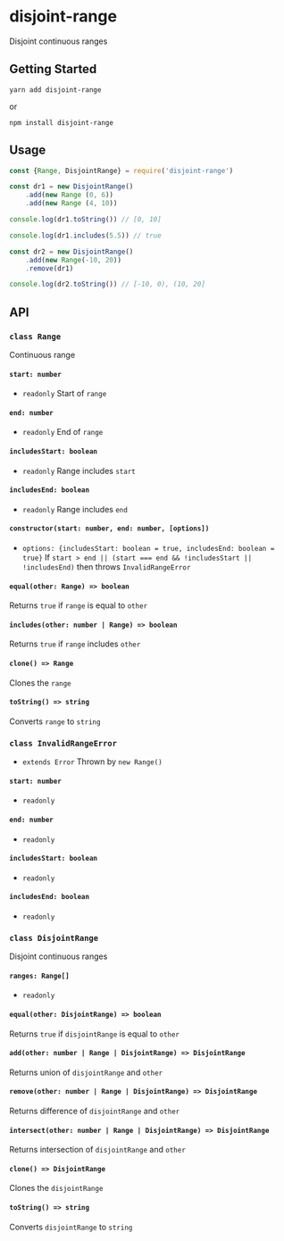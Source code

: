 # disjoint-range
Disjoint continuous ranges

## Getting Started

```
yarn add disjoint-range
```

or

```
npm install disjoint-range
```

## Usage

```js
const {Range, DisjointRange} = require('disjoint-range')

const dr1 = new DisjointRange()
    .add(new Range (0, 6))
    .add(new Range (4, 10))

console.log(dr1.toString()) // [0, 10]

console.log(dr1.includes(5.5)) // true

const dr2 = new DisjointRange()
    .add(new Range(-10, 20))
    .remove(dr1)

console.log(dr2.toString()) // [-10, 0), (10, 20]
```

## API

### `class Range`
Continuous range

#### `start: number`
* `readonly`
Start of `range`

#### `end: number`
* `readonly`
End of `range`

#### `includesStart: boolean`
* `readonly`
Range includes `start`

#### `includesEnd: boolean`
* `readonly`
Range includes `end`

#### `constructor(start: number, end: number, [options])`
* `options: {includesStart: boolean = true, includesEnd: boolean = true}`
If `start > end || (start === end && !includesStart || !includesEnd)` then
throws `InvalidRangeError`

#### `equal(other: Range) => boolean`
Returns `true` if `range` is equal to `other`

#### `includes(other: number | Range) => boolean`
Returns `true` if `range` includes `other`

#### `clone() => Range`
Clones the `range`

#### `toString() => string`
Converts `range` to `string`

### `class InvalidRangeError`
* `extends Error`
Thrown by `new Range()`

#### `start: number`
* `readonly`

#### `end: number`
* `readonly`

#### `includesStart: boolean`
* `readonly`

#### `includesEnd: boolean`
* `readonly`

### `class DisjointRange`
Disjoint continuous ranges

#### `ranges: Range[]`
* `readonly`

#### `equal(other: DisjointRange) => boolean`
Returns `true` if `disjointRange` is equal to `other`

#### `add(other: number | Range | DisjointRange) => DisjointRange`
Returns union of `disjointRange` and `other`

#### `remove(other: number | Range | DisjointRange) => DisjointRange`
Returns difference of `disjointRange` and `other`

#### `intersect(other: number | Range | DisjointRange) => DisjointRange`
Returns intersection of `disjointRange` and `other`

#### `clone() => DisjointRange`
Clones the `disjointRange`

#### `toString() => string`
Converts `disjointRange` to `string`